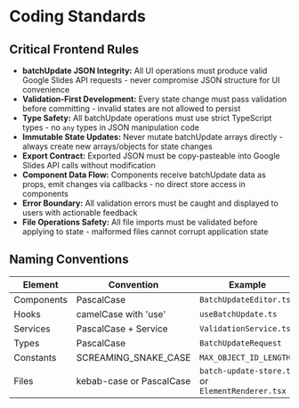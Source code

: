 # Coding Standards

## Critical Frontend Rules

- **batchUpdate JSON Integrity:** All UI operations must produce valid Google Slides API requests - never compromise JSON structure for UI convenience
- **Validation-First Development:** Every state change must pass validation before committing - invalid states are not allowed to persist
- **Type Safety:** All batchUpdate operations must use strict TypeScript types - no `any` types in JSON manipulation code
- **Immutable State Updates:** Never mutate batchUpdate arrays directly - always create new arrays/objects for state changes
- **Export Contract:** Exported JSON must be copy-pasteable into Google Slides API calls without modification
- **Component Data Flow:** Components receive batchUpdate data as props, emit changes via callbacks - no direct store access in components
- **Error Boundary:** All validation errors must be caught and displayed to users with actionable feedback
- **File Operations Safety:** All file imports must be validated before applying to state - malformed files cannot corrupt application state

## Naming Conventions

| Element | Convention | Example |
|---------|------------|---------|
| Components | PascalCase | `BatchUpdateEditor.tsx` |
| Hooks | camelCase with 'use' | `useBatchUpdate.ts` |
| Services | PascalCase + Service | `ValidationService.ts` |
| Types | PascalCase | `BatchUpdateRequest` |
| Constants | SCREAMING_SNAKE_CASE | `MAX_OBJECT_ID_LENGTH` |
| Files | kebab-case or PascalCase | `batch-update-store.ts` or `ElementRenderer.tsx` |
